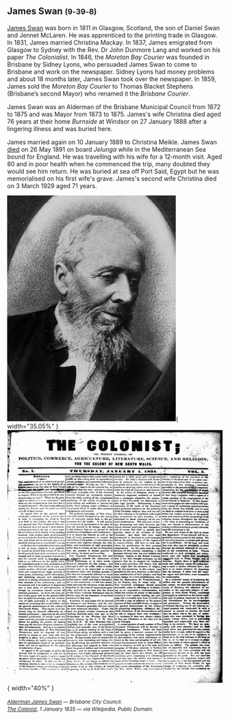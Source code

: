 ## James Swan <small>(9‑39‑8)</small>

[James Swan](https://adb.anu.edu.au/biography/swan-james-4677) was born in 1811 in Glasgow, Scotland, the son of Daniel Swan and Jennet McLaren. He was apprenticed to the printing trade in Glasgow. In 1831, James married Christina Mackay. In 1837, James emigrated from Glasgow to Sydney with the Rev. Dr John Dunmore Lang and worked on his paper *The Colonialist*. In 1846, the *Moreton Bay Courier* was founded in Brisbane by Sidney Lyons, who persuaded James Swan to come to Brisbane and work on the newspaper. Sidney Lyons had money problems and about 18 months later, James Swan took over the newspaper. In 1859, James sold the *Moreton Bay Courier* to Thomas Blacket Stephens (Brisbane’s second Mayor) who renamed it the *Brisbane Courier*. 

James Swan was an Alderman of the Brisbane Municipal Council from 1872 to 1875 and was Mayor from 1873 to 1875. James's wife Christina died aged 76 years at their home *Burnside* at Windsor on 27 January 1888 after a lingering illness and was buried here. 

James married again on 10 January 1889 to Christina Meikle. James Swan [died](https://trove.nla.gov.au/newspaper/article/167940237) on 26 May 1891 on board *Jelunga* while in the Mediterranean Sea bound for England. He was travelling with his wife for a 12‑month visit. Aged 80 and in poor health when he commenced the trip, many doubted they would see him return. He was buried at sea off Port Said, Egypt but he was memorialised on his first wife's grave. James's second wife Christina died on 3 March 1929 aged 71 years.

![Alderman James Swan](../assets/james-swan.jpg){ width="35.05%" } ![The Colonist](../assets/colonist-1-January-1835.jpg){ width="40%" } 

*<small>[Alderman James Swan](https://library-brisbane.ent.sirsidynix.net.au/client/en_AU/BrisbaneImages/search/detailnonmodal/ent:$002f$002fSD_ASSET$002f0$002fSD_ASSET:19691/one?qu=Alderman+James+Swan&rm=BRISBANEIMAGES0%7C%7C%7C1%7C%7C%7C0%7C%7C%7Ctrue&te=ASSET&lm=ALL_ASSETS) — Brisbane City Council.</small>* <br>
*<small>[The Colonist](https://en.wikipedia.org/wiki/The_Colonist), 1 January 1835 — via Wikipedia. Public Domain.</small>*  
